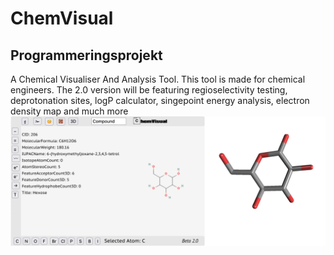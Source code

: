 # ChemVisual
## Programmeringsprojekt
A Chemical Visualiser And Analysis Tool. This tool is made for chemical engineers. 
The 2.0 version will be featuring regioselectivity testing, deprotonation sites, logP calculator, singepoint energy analysis, electron density map and much more
![Screenshot](Screenshot.png)

